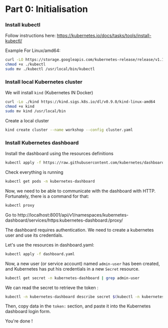 Part 0: Initialisation
======================
### Install kubectl

Follow instructions here: https://kubernetes.io/docs/tasks/tools/install-kubectl/

Example For Linux/amd64:
```bash
curl -LO https://storage.googleapis.com/kubernetes-release/release/v1.19.0/bin/linux/amd64/kubectl
chmod +x ./kubectl
sudo mv ./kubectl /usr/local/bin/kubectl
```

### Install local Kubernetes cluster

We will install `kind` (Kubernetes IN Docker)
```bash
curl -Lo ./kind https://kind.sigs.k8s.io/dl/v0.9.0/kind-linux-amd64
chmod +x kind
sudo mv kind /usr/local/bin
```
Create a local cluster
```bash
kind create cluster --name workshop --config cluster.yaml
```

### Install Kubernetes dashboard

Install the dashboard using the resources definitions
```bash
kubectl apply -f https://raw.githubusercontent.com/kubernetes/dashboard/master/aio/deploy/recommended.yaml
```

Check everything is running
```bash
kubectl get pods -n kubernetes-dashboard
```

Now, we need to be able to communicate with the dashboard with HTTP. Fortunately, there is a command for that:
```bash
kubectl proxy
```

Go to http://localhost:8001/api/v1/namespaces/kubernetes-dashboard/services/https:kubernetes-dashboard:/proxy/

The dashboard requires authentication. We need to create a kubernetes user and use its credentials.

Let's use the resources in dashboard.yaml:
```bash
kubectl apply -f dashboard.yaml
```

Now, a new user (or service account) named `admin-user` has been created, and Kubernetes has put his credentials in a new `Secret` resource.
```bash
kubectl get secret -n kubernetes-dashboard | grep admin-user
``` 

We can read the secret to retrieve the token :
```bash
kubectl -n kubernetes-dashboard describe secret $(kubectl -n kubernetes-dashboard get secret | grep admin-user | awk '{print $1}')
```

Then, copy data in the `token:` section, and paste it into the Kubernetes dashboard login form.

You're done !
